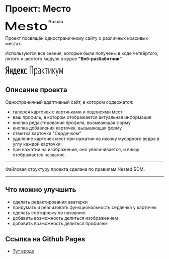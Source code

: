 # Проект: **Место**

<img src="./images/logo-black.svg" width="183" height="32">

Проект посвящён одностраничному сайту о различных красивых местах.

Используются все знания, которые были получены в ходе четвёртого, пятого и шестого модуля в курсе **"Веб-разбаботчик"**

<img src="./images/readme.logoY/logoY.svg" width="183" height="32">

## Описание проекта

Одностраничный адаптивный сайт, в котором содержатся:
* галерея карточек с картинками и подписями мест
* ваш профиль, в котором отображается актуальная информация
* кнопка редактирования профиля, вызывающая форму
* кнопка добавления карточек, вызывающая форму
* отметка карточки "Сердечком"
* удаление карточек мест при нажатии на иконку мусорного ведра в углу каждой карточки
* при нажатии на изображение, оно увеличивается, и внизу отображается название.
------
Файловая структуру проекта сделана по правилам Nested БЭМ.

------

## Что можно улучшить

* сделать редактирования аватарки
* придумать и реализовать функциональность сердечка у карточек
* сделать сортировку по названию
* добавить возможность делиться изображением
* добавить возможность делиться профилем

## Ссылка на Github Pages

* [Тут вроде](https://leyvon.github.io/mesto/index.html)